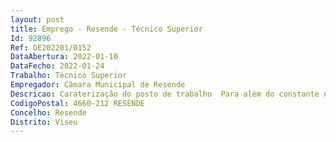 ```yaml
--- 
layout: post
title: Emprego - Resende - Técnico Superior
Id: 92896
Ref: OE202201/0152
DataAbertura: 2022-01-10
DataFecho: 2022-01-24
Trabalho: Técnico Superior
Empregador: Câmara Municipal de Resende
Descricao: Caraterização do posto de trabalho  Para além do constante no n.º 2 do artigo 88.º da LTFP, em conformidade com o estabelecido no mapa de pessoal aprovado, compete ao trabalhador público  «Apoiar a tomada de decisões ao nível superior no domínio financeiro, nomeadamente no que concerne à obtenção, utilização e controlo dos recursos financeiros  planificar, organizar e coordenar a execução da contabilidade, respeitando as normas legais e os princípios contabilísticos geralmente aceites  exercer funções de consultadoria em matéria de âmbito financeiro  assumir a responsabilidade pela regularidade técnica nas áreas contabilística e fiscal  verificar toda a atividade financeira, designadamente o cumprimento dos princípios legais relativos à arrecadação das receitas e à realização das despesas  organizar e verificar a elaboração dos documentos previsionais, suas revisões e alterações, bem como os documentos de prestação de contas».
CodigoPostal: 4660-212 RESENDE
Concelho: Resende
Distrito: Viseu
--- 
```

